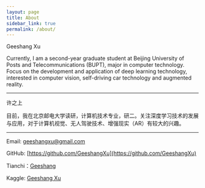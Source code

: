 ```yaml
---
layout: page
title: About
sidebar_link: true
permalink: /about/
---
```


Geeshang Xu

Currently, I am a second-year graduate student at Beijing University of Posts and Telecommunications (BUPT), major in computer technology. Focus on the development and application of deep learning technology, interested in computer vision, self-driving car technology and augmented reality.

---

许之上

目前，我在北京邮电大学读研，计算机技术专业，研二。关注深度学习技术的发展与应用，对于计算机视觉、无人驾驶技术、增强现实（AR）有较大的兴趣。

---

Email: [geeshangxu@gmail.com](geeshangxu@gmail.com)

GitHub: [https://github.com/GeeshangXu](https://github.com/GeeshangXu)

Tianchi：[Geeshang](https://tianchi.aliyun.com/science/scientistDetail.htm?userId=1095279116246)

Kaggle: [Geeshang Xu](https://www.kaggle.com/geeshang)
